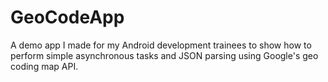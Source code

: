GeoCodeApp
==========

A demo app I made for my Android development trainees to show how to perform simple asynchronous tasks and JSON parsing using Google's geo coding map API.
